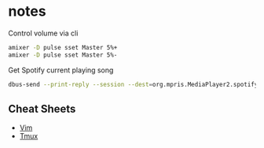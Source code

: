 # notes

Control volume via cli

```bash
amixer -D pulse sset Master 5%+
amixer -D pulse sset Master 5%-
```

Get Spotify current playing song

```bash
dbus-send --print-reply --session --dest=org.mpris.MediaPlayer2.spotify /org/mpris/MediaPlayer2 org.freedesktop.DBus.Properties.Get string:'org.mpris.MediaPlayer2.Player' string:'Metadata'
```

## Cheat Sheets

* [Vim](https://gist.github.com/botverse/0ba56adc7c19da785c78#file-vim-cheatsheet-md)
* [Tmux](https://gist.github.com/MohamedAlaa/2961058#file-tmux-cheatsheet-markdown)
